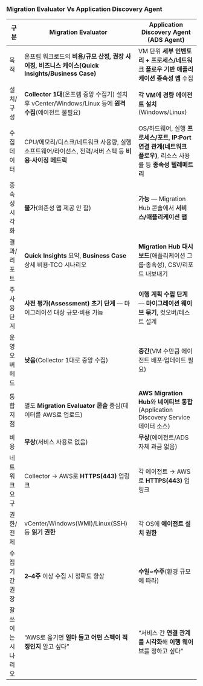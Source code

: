 ### Migration Evaluator Vs Application Discovery Agent

| 구분 | **Migration Evaluator** | **Application Discovery Agent (ADS Agent)** |
|---|---|---|
| 목적 | 온프렘 워크로드의 **비용/규모 산정, 권장 사이징, 비즈니스 케이스(Quick Insights/Business Case)** | VM 단위 **세부 인벤토리 + 프로세스/네트워크 플로우 기반 애플리케이션 종속성 맵** 수집 |
| 설치/구성 | **Collector 1대**(온프렘 중앙 수집기) 설치 후 vCenter/Windows/Linux 등에 **원격 수집**(에이전트 불필요) | **각 VM에 경량 에이전트 설치**(Windows/Linux) |
| 수집 데이터 | CPU/메모리/디스크/네트워크 사용량, 실행 소프트웨어/라이선스, 전력/서버 스펙 등 **비용·사이징 메트릭** | OS/하드웨어, 실행 **프로세스/포트**, **IP:Port 연결 관계(네트워크 플로우)**, 리소스 사용률 등 **종속성 텔레메트리** |
| 종속성 시각화 | **불가**(의존성 맵 제공 안 함) | **가능** — Migration Hub 콘솔에서 **서비스/애플리케이션 맵** |
| 결과/리포트 | **Quick Insights** 요약, **Business Case** 상세 비용·TCO 시나리오 | **Migration Hub 대시보드**(애플리케이션 그룹·종속성), CSV/리포트 내보내기 |
| 주 사용 단계 | **사전 평가(Assessment) 초기 단계** — 마이그레이션 대상 규모·비용 가늠 | **이행 계획 수립 단계** — **마이그레이션 웨이브 묶기**, 컷오버/테스트 설계 |
| 운영 오버헤드 | **낮음**(Collector 1대로 중앙 수집) | **중간**(VM 수만큼 에이전트 배포·업데이트 필요) |
| 통합 지점 | 별도 **Migration Evaluator 콘솔** 중심(데이터를 AWS로 업로드) | **AWS Migration Hub**와 **네이티브 통합**(Application Discovery Service 데이터 소스) |
| 비용 | **무상**(서비스 사용료 없음) | **무상**(에이전트/ADS 자체 과금 없음) |
| 네트워크 요구 | Collector → AWS로 **HTTPS(443)** 업링크 | 각 에이전트 → AWS로 **HTTPS(443)** 업링크 |
| 권한/전제 | vCenter/Windows(WMI)/Linux(SSH) 등 **읽기 권한** | 각 OS에 **에이전트 설치 권한** |
| 수집 기간 권장 | **2–4주** 이상 수집 시 정확도 향상 | **수일~수주**(환경 규모에 따라) |
| 잘 쓰이는 시나리오 | “AWS로 옮기면 **얼마 들고 어떤 스펙이 적정인지** 알고 싶다” | “서비스 간 **연결 관계를 시각화**해 **이행 웨이브**를 정하고 싶다” |
